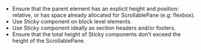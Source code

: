 - Ensure that the parent element has an explicit height and position: relative, or has space already allocated for ScrollablePane (e.g: flexbox).
- Use Sticky component on block level elements.
- Use Sticky component ideally as section headers and/or footers.
- Ensure that the total height of Sticky components don't exceed the height of the ScrollablePane.
